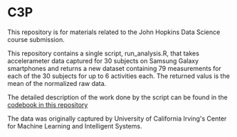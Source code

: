 # C3P
This repository is for materials related to the John Hopkins Data Science course submission.

This repository contains a single script, run_analysis.R, that takes accelerameter data captured for 30 subjects on Samsung Galaxy smartphones and returns a new dataset containing 79 measurements for each of the 30 subjects for up to 6 activities each.  The returned valus is the mean of the normalized raw data.

The detailed description of the work done by the script can be found in the [codebook in this repository](C3PA/codebook.md)

The data was originally captured by University of California Irving's Center for Machine Learning and Intelligent Systems.



